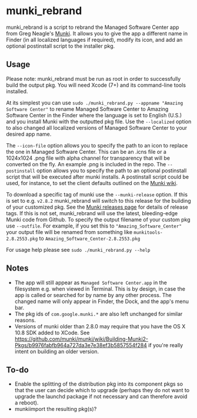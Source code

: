 # munki_rebrand

munki_rebrand is a script to rebrand the Managed Software Center app from Greg Neagle's [Munki](https://github.com/munki/munki). It allows you to give the app a different name in Finder (in all localized languages if required), modify its icon, and add an optional postinstall script to the installer pkg.

## Usage

Please note: munki_rebrand must be run as root in order to successfully build the output pkg. You will need Xcode (7+) and its command-line tools installed.

At its simplest you can use ```sudo ./munki_rebrand.py --appname "Amazing Software Center"``` to rename Managed Software Center to Amazing Software Center in the Finder where the language is set to English (U.S.) and you install Munki with the outputted pkg file. Use the ```--localized``` option to also changed all localized versions of Managed Software Center to your desired app name.

The ```--icon-file``` option allows you to specify the path to an icon to replace the one in Managed Software Center. This can be an .icns file or a 1024x1024 .png file with alpha channel for transparency that will be converted on the fly. An example .png is included in the repo. The ```--postinstall``` option allows you to specify the path to an optional postinstall script that will be executed after munki installs. A postinstall script could be used, for instance, to set the client defaults outlined on the [Munki wiki](https://github.com/munki/munki/wiki/Preferences).

To download a specific tag of munki use the ```--munki-release``` option. If this is set to e.g. ```v2.8.2``` munki_rebrand will switch to this release for the building of your customized pkg. See the [Munki releases page](https://github.com/munki/munki/releases) for details of release tags. If this is not set, munki_rebrand will use the latest, bleeding-edge Munki code from Github. To specify the output filename of your custom pkg use ```--outfile```. For example, if you set this to ```"Amazing_Software_Center"``` your output file will be renamed from something like ```munkitools-2.8.2553.pkg``` to ```Amazing_Software_Center-2.8.2553.pkg```

For usage help please see ```sudo ./munki_rebrand.py --help```

## Notes
* The app will still appear as ```Managed Software Center.app``` in the filesystem e.g. when viewed in Terminal. This is by design, in case the app is called or searched for by name by any other process. The changed name will only appear in Finder, the Dock, and the app's menu bar.
* The pkg ids of ```com.google.munki.*``` are also left unchanged for similar reasons.
* Versions of munki older than 2.8.0 may require that you have the OS X 10.8 SDK added to XCode. See <https://github.com/munki/munki/wiki/Building-Munki2-Pkgs/b9976fabfb964a727da3e7e38ef3b5857554f284> if you're really intent on building an older version.

## To-do
* Enable the splitting of the distribution pkg into its component pkgs so that the user can decide which to upgrade (perhaps they do not want to upgrade the launchd package if not necessary and can therefore avoid a reboot).
* munkiimport the resulting pkg(s)?

